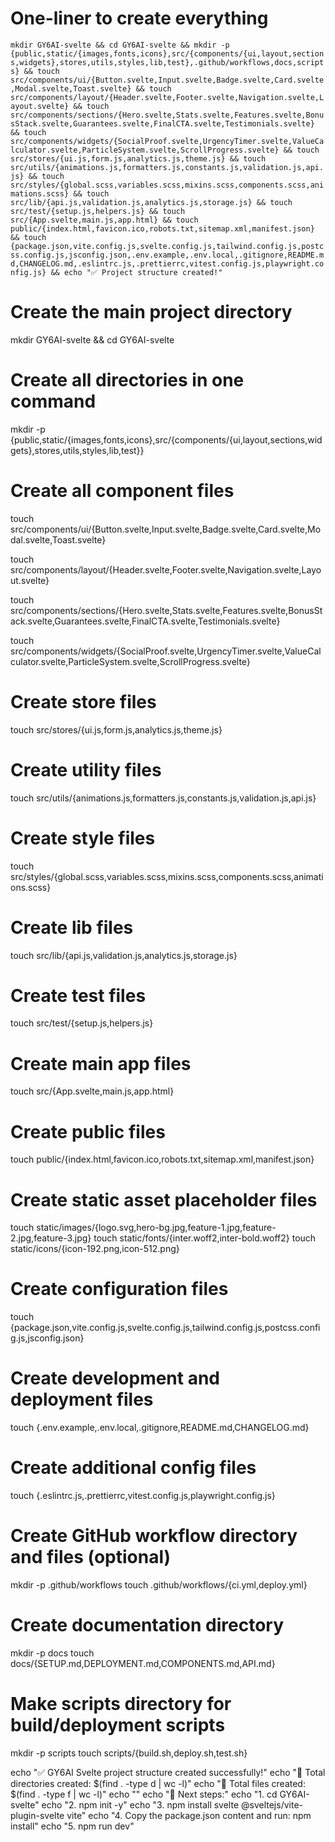 # One-liner to create everything

`mkdir GY6AI-svelte && cd GY6AI-svelte && mkdir -p {public,static/{images,fonts,icons},src/{components/{ui,layout,sections,widgets},stores,utils,styles,lib,test},.github/workflows,docs,scripts} && touch src/components/ui/{Button.svelte,Input.svelte,Badge.svelte,Card.svelte,Modal.svelte,Toast.svelte} && touch src/components/layout/{Header.svelte,Footer.svelte,Navigation.svelte,Layout.svelte} && touch src/components/sections/{Hero.svelte,Stats.svelte,Features.svelte,BonusStack.svelte,Guarantees.svelte,FinalCTA.svelte,Testimonials.svelte} && touch src/components/widgets/{SocialProof.svelte,UrgencyTimer.svelte,ValueCalculator.svelte,ParticleSystem.svelte,ScrollProgress.svelte} && touch src/stores/{ui.js,form.js,analytics.js,theme.js} && touch src/utils/{animations.js,formatters.js,constants.js,validation.js,api.js} && touch src/styles/{global.scss,variables.scss,mixins.scss,components.scss,animations.scss} && touch src/lib/{api.js,validation.js,analytics.js,storage.js} && touch src/test/{setup.js,helpers.js} && touch src/{App.svelte,main.js,app.html} && touch public/{index.html,favicon.ico,robots.txt,sitemap.xml,manifest.json} && touch {package.json,vite.config.js,svelte.config.js,tailwind.config.js,postcss.config.js,jsconfig.json,.env.example,.env.local,.gitignore,README.md,CHANGELOG.md,.eslintrc.js,.prettierrc,vitest.config.js,playwright.config.js} && echo "✅ Project structure created!"`


# Create the main project directory
mkdir GY6AI-svelte && cd GY6AI-svelte

# Create all directories in one command
mkdir -p {public,static/{images,fonts,icons},src/{components/{ui,layout,sections,widgets},stores,utils,styles,lib,test}}

# Create all component files
touch src/components/ui/{Button.svelte,Input.svelte,Badge.svelte,Card.svelte,Modal.svelte,Toast.svelte}

touch src/components/layout/{Header.svelte,Footer.svelte,Navigation.svelte,Layout.svelte}

touch src/components/sections/{Hero.svelte,Stats.svelte,Features.svelte,BonusStack.svelte,Guarantees.svelte,FinalCTA.svelte,Testimonials.svelte}

touch src/components/widgets/{SocialProof.svelte,UrgencyTimer.svelte,ValueCalculator.svelte,ParticleSystem.svelte,ScrollProgress.svelte}

# Create store files
touch src/stores/{ui.js,form.js,analytics.js,theme.js}

# Create utility files
touch src/utils/{animations.js,formatters.js,constants.js,validation.js,api.js}

# Create style files
touch src/styles/{global.scss,variables.scss,mixins.scss,components.scss,animations.scss}

# Create lib files
touch src/lib/{api.js,validation.js,analytics.js,storage.js}

# Create test files
touch src/test/{setup.js,helpers.js}

# Create main app files
touch src/{App.svelte,main.js,app.html}

# Create public files
touch public/{index.html,favicon.ico,robots.txt,sitemap.xml,manifest.json}

# Create static asset placeholder files
touch static/images/{logo.svg,hero-bg.jpg,feature-1.jpg,feature-2.jpg,feature-3.jpg}
touch static/fonts/{inter.woff2,inter-bold.woff2}
touch static/icons/{icon-192.png,icon-512.png}

# Create configuration files
touch {package.json,vite.config.js,svelte.config.js,tailwind.config.js,postcss.config.js,jsconfig.json}

# Create development and deployment files
touch {.env.example,.env.local,.gitignore,README.md,CHANGELOG.md}

# Create additional config files
touch {.eslintrc.js,.prettierrc,vitest.config.js,playwright.config.js}

# Create GitHub workflow directory and files (optional)
mkdir -p .github/workflows
touch .github/workflows/{ci.yml,deploy.yml}

# Create documentation directory
mkdir -p docs
touch docs/{SETUP.md,DEPLOYMENT.md,COMPONENTS.md,API.md}

# Make scripts directory for build/deployment scripts
mkdir -p scripts
touch scripts/{build.sh,deploy.sh,test.sh}

echo "✅ GY6AI Svelte project structure created successfully!"
echo "📁 Total directories created: $(find . -type d | wc -l)"
echo "📄 Total files created: $(find . -type f | wc -l)"
echo ""
echo "🚀 Next steps:"
echo "1. cd GY6AI-svelte"
echo "2. npm init -y"
echo "3. npm install svelte @sveltejs/vite-plugin-svelte vite"
echo "4. Copy the package.json content and run: npm install"
echo "5. npm run dev"